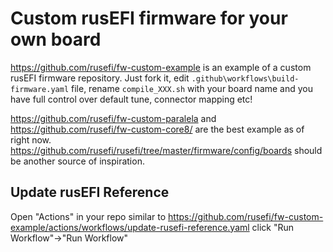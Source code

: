 # Custom rusEFI firmware for your own board

https://github.com/rusefi/fw-custom-example is an example of a custom rusEFI firmware repository. Just fork it, edit ``.github\workflows\build-firmware.yaml`` file, rename ``compile_XXX.sh`` with your board name and you have full control over default tune, connector mapping etc!

https://github.com/rusefi/fw-custom-paralela and https://github.com/rusefi/fw-custom-core8/ are the best example as of right now. https://github.com/rusefi/rusefi/tree/master/firmware/config/boards should be another source of inspiration.

## Update rusEFI Reference

Open "Actions" in your repo similar to https://github.com/rusefi/fw-custom-example/actions/workflows/update-rusefi-reference.yaml click "Run Workflow"->"Run Workflow"